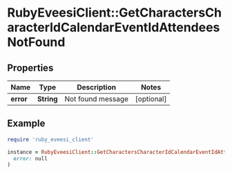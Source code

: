# RubyEveesiClient::GetCharactersCharacterIdCalendarEventIdAttendeesNotFound

## Properties

| Name | Type | Description | Notes |
| ---- | ---- | ----------- | ----- |
| **error** | **String** | Not found message | [optional] |

## Example

```ruby
require 'ruby_eveesi_client'

instance = RubyEveesiClient::GetCharactersCharacterIdCalendarEventIdAttendeesNotFound.new(
  error: null
)
```

